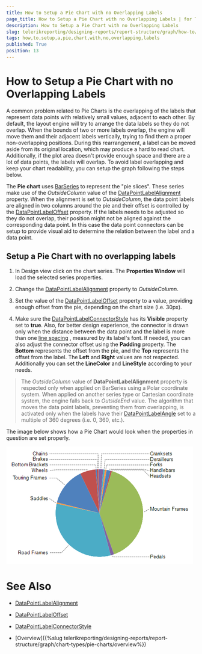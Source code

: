 ```yaml
---
title: How to Setup a Pie Chart with no Overlapping Labels
page_title: How to Setup a Pie Chart with no Overlapping Labels | for Telerik Reporting Documentation
description: How to Setup a Pie Chart with no Overlapping Labels
slug: telerikreporting/designing-reports/report-structure/graph/how-to/how-to-setup-a-pie-chart-with-no-overlapping-labels
tags: how,to,setup,a,pie,chart,with,no,overlapping,labels
published: True
position: 13
---
```


# How to Setup a Pie Chart with no Overlapping Labels



A common problem related to Pie Charts is the overlapping of the labels that represent data points with relatively small values,         adjacent to each other. By default, the layout engine will try to arrange the data labels so they do not overlap. When the bounds of two or more labels overlap,         the engine will move them and their adjacent labels vertically, trying to find them a proper non-overlapping positions. During this rearrangement,         a label can be moved aside from its original location, which may produce a hard to read chart. Additionally, if the plot area doesn't provide         enough space and there are a lot of data points, the labels will overlap. To avoid label overlapping and keep your chart readability,         you can setup the graph following the steps below.       

The __Pie chart__  uses  [BarSeries](/reporting/api/Telerik.Reporting.BarSeries)  to represent         the "pie slices". These series make use of the *OutsideColumn*          value of the  [DataPointLabelAlignment](/reporting/api/Telerik.Reporting.BarSeries#Telerik_Reporting_BarSeries_DataPointLabelAlignment)  property.         When the alignment is set to *OutsideColumn*, the data point labels are aligned in two columns around the pie and their offset is controlled         by the  [DataPointLabelOffset](/reporting/api/Telerik.Reporting.BarSeries#Telerik_Reporting_BarSeries_DataPointLabelOffset)  property. If the labels needs to be         adjusted so they do not overlap, their position might not be aligned against the corresponding data point. In this case the data point connectors         can be setup to provide visual aid to determine the relation between the label and a data point.       

## Setup a Pie Chart with no overlapping labels

1. In Design view click on the chart series. The __Properties Window__  will load the selected series properties.             

1. Change the  [DataPointLabelAlignment](/reporting/api/Telerik.Reporting.BarSeries#Telerik_Reporting_BarSeries_DataPointLabelAlignment)  property to               *OutsideColumn*.             

1. Set the value of the  [DataPointLabelOffset](/reporting/api/Telerik.Reporting.BarSeries#Telerik_Reporting_BarSeries_DataPointLabelOffset)  property to a value,               providing enough offset from the pie, depending on the chart size (i.e. 30px).             

1. Make sure the  [DataPointLabelConnectorStyle](/reporting/api/Telerik.Reporting.BarSeries#Telerik_Reporting_BarSeries_DataPointLabelConnectorStyle)  has its                __Visible__  property set to __true__. Also, for better design experience, the connector is drawn               only when the distance between the data point and the label is more than one                [line spacing](https://msdn.microsoft.com/en-us/library/system.windows.media.fontfamily.linespacing(v=vs.110).aspx)                           , measured by its label's font.               If needed, you can also adjust the connector offset                using the __Padding__  property. The __Bottom__  represents the offset from the pie, and                the __Top__  represents the offset from the label. The __Left__  and __Right__                values are not respected. Additionally you can set the __LineColor__  and __LineStyle__  according               to your needs.           

> The  *OutsideColumn*  value of  __DataPointLabelAlignment__  property is respected only when applied on BarSeries using a                Polar coordinate system. When applied on another series type or Cartesian coordinate system, the engine falls back to  *OutsideEnd*  value.              The algorithm that moves the data point labels, preventing them from overlapping, is activated only when the labels have their                 [DataPointLabelAngle](/reporting/api/Telerik.Reporting.GraphSeriesBase#Telerik_Reporting_GraphSeriesBase_DataPointLabelAngle)  set to a multiple of 360 degrees (i.e. 0, 360, etc.).              

The image below shows how a Pie Chart would look when the properties in question are set properly.                           

  ![Outside Column Pie Chart 2](images/Graph/OutsideColumnPieChart2.png)

# See Also
 

* [DataPointLabelAlignment](/reporting/api/Telerik.Reporting.BarSeries#Telerik_Reporting_BarSeries_DataPointLabelAlignment)  

* [DataPointLabelOffset](/reporting/api/Telerik.Reporting.BarSeries#Telerik_Reporting_BarSeries_DataPointLabelOffset)  

* [DataPointLabelConnectorStyle](/reporting/api/Telerik.Reporting.BarSeries#Telerik_Reporting_BarSeries_DataPointLabelConnectorStyle) 

 

* [Overview]({%slug telerikreporting/designing-reports/report-structure/graph/chart-types/pie-charts/overview%})


